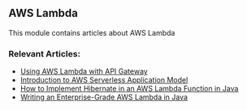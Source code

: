 ## AWS Lambda

This module contains articles about AWS Lambda

### Relevant Articles: 
- [Using AWS Lambda with API Gateway](https://www.baeldung.com/aws-lambda-api-gateway)
- [Introduction to AWS Serverless Application Model](https://www.baeldung.com/aws-serverless)
- [How to Implement Hibernate in an AWS Lambda Function in Java](https://www.baeldung.com/java-aws-lambda-hibernate)
- [Writing an Enterprise-Grade AWS Lambda in Java](https://www.baeldung.com/java-enterprise-aws-lambda)

